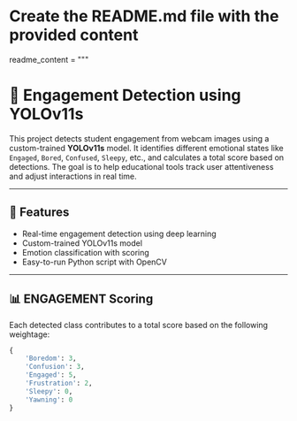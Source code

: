 # Create the README.md file with the provided content
readme_content = """
# 🧠 Engagement Detection using YOLOv11s

This project detects student engagement from webcam images using a custom-trained **YOLOv11s** model. It identifies different emotional states like `Engaged`, `Bored`, `Confused`, `Sleepy`, etc., and calculates a total score based on detections. The goal is to help educational tools track user attentiveness and adjust interactions in real time.

---

## 🎯 Features

- Real-time engagement detection using deep learning
- Custom-trained YOLOv11s model
- Emotion classification with scoring
- Easy-to-run Python script with OpenCV

---

## 📊 ENGAGEMENT Scoring

Each detected class contributes to a total score based on the following weightage:

```python
{
    'Boredom': 3,
    'Confusion': 3,
    'Engaged': 5,
    'Frustration': 2,
    'Sleepy': 0,
    'Yawning': 0
}
